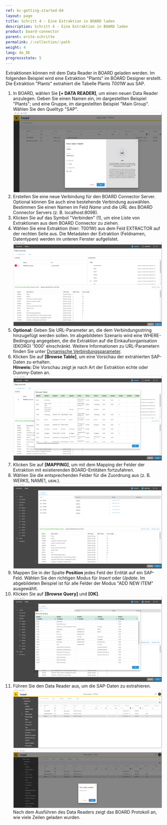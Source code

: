 ```yaml
---
ref: bc-getting-started-04
layout: page
title: Schritt 4 - Eine Extraktion in BOARD laden
description: Schritt 4 - Eine Extraktion in BOARD laden
product: board-connector
parent: erste-schritte
permalink: /:collection/:path
weight: 4
lang: de_DE
progressstate: 5
---
```


Extraktionen können mit dem Data Reader in BOARD geladen werden. Im folgenden Beispiel wird eine Extraktion "Plants" im BOARD Designer erstellt. 
Die Extraktion "Plants" extrahiert die Tabelle Plants *T001W* aus SAP.  

1. In BOARD, wählen Sie **[+ DATA READER]**, um einen neuen Data Reader anzulegen. Geben Sie einen Namen ein, im dargestellten Beispiel "Plants"; und eine Gruppe, im dargestellten Beispiel "Main Group". Wählen Sie den Quelltyp "SAP".
![Load-Extraction-01](/img/content/board/Load-Extraction-01.png)
2. Erstellen Sie eine neue Verbindung für den BOARD Connector Server. Optional können Sie auch eine bestehende Verbindung auswählen. Bestimmen Sie einen Namen im Feld *Name* und die *URL* des BOARD Connector Servers (z. B. localhost:8098).
3. Klicken Sie auf das Symbol "Verbinden" (1), um eine Liste von Extraktionen aus dem BOARD Connector zu ziehen.
4. Wählen Sie eine Extraktion (hier: T001W) aus dem Feld EXTRACTOR auf der rechten Seite aus. Die Metadaten der Extraktion (Feldnamen, Datentypen) werden im unteren Fenster aufgelistet.
![Load-Extraction-02](/img/content/board/Load-Extraction-02.png)
5. **Optional:** Geben Sie URL-Parameter an, die dem Verbindungsstring hinzugefügt werden sollen. 
Im abgebildeten Szenario wird eine WHERE-Bedingung angegeben, die die Extraktion auf die Einkaufsorganisation (EKORG) '1000' einschränkt. 
Weitere Informationen zu URL-Parametern finden Sie unter [Dynamische Verbindungsparameter](../fortgeschrittene-techniken/extraktionsparameter#parameters-tab-source).
6. Klicken Sie auf **[Browse Table]**, um eine Vorschau der extrahierten SAP-Daten zu erhalten. <br>
**Hinweis:** Die Vorschau zeigt je nach Art der Extraktion echte oder Dummy-Daten an.
![Load-Extraction-03](/img/content/board/Load-Extraction-03.png)
7. Klicken Sie auf **[MAPPING]**, um mit dem Mapping der Felder der Extraktion mit existierenden BOARD-Entitäten fortzufahren. 
8. Wählen Sie die entsprechenden Felder für die Zuordnung aus (z. B. WERKS, NAME1, usw.).
![Load-Extraction-04](/img/content/board/Load-Extraction-04.png)
9. Mappen Sie in der Spalte **Position** jedes Feld der Entität auf ein SAP-Feld. Wählen Sie den richtigen Modus für *Insert* oder *Update*. Im abgebildeten Beispiel ist für alle Felder der Modus "ADD NEW ITEM" ausgewählt.
10. Klicken Sie auf **[Browse Query]** und **[OK]**.
![Load-Extraction-05](/img/content/board/Load-Extraction-05.png)
11. Führen Sie den Data Reader aus, um die SAP-Daten zu extrahieren. <br>
![Load-Extraction-06](/img/content/board/Load-Extraction-06.png)
![Load-Extraction-06](/img/content/board/Load-Extraction-07.png)
Nach dem Ausführen des Data Readers zeigt das BOARD Protokoll an, wie viele Zeilen geladen wurden. <br>
